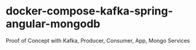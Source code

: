 # docker-compose-kafka-spring-angular-mongodb
Proof of Concept with Kafka, Producer, Consumer, App, Mongo Services
